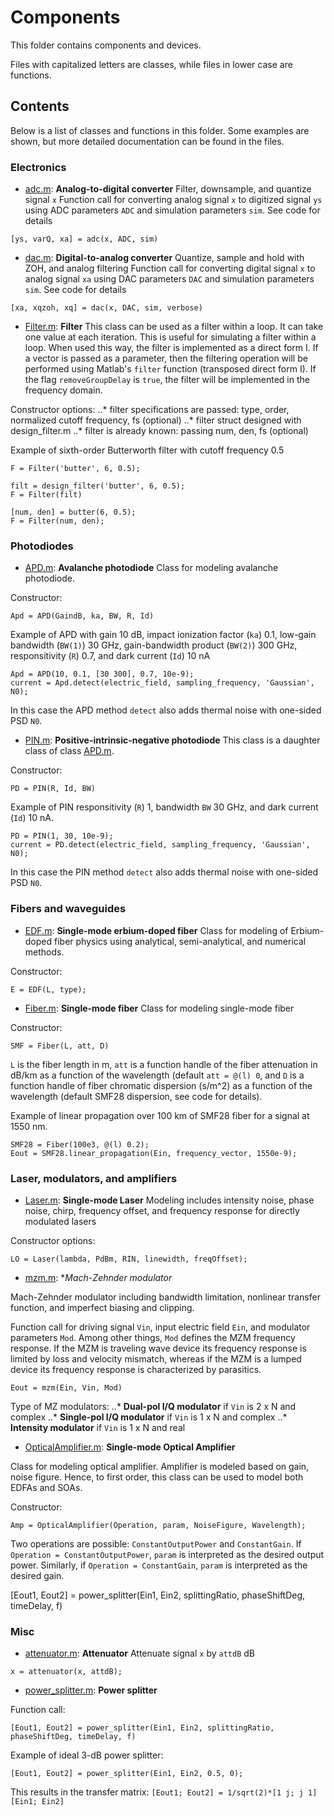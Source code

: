 # Components

This folder contains components and devices. 

Files with capitalized letters are classes, while files in lower case are functions.

## Contents 

Below is a list of classes and functions in this folder. Some examples are shown, but more detailed documentation can be found in the files.

### Electronics

- [adc.m](https://github.com/Stanford-Optical-Comm-Group/optical-comm/blob/master/components/adc.m): **Analog-to-digital converter**
Filter, downsample, and quantize signal `x`
Function call for converting analog signal `x` to digitized signal `ys` using ADC parameters `ADC` and simulation parameters `sim`. See code for details
```
[ys, varQ, xa] = adc(x, ADC, sim)
```

- [dac.m](https://github.com/Stanford-Optical-Comm-Group/optical-comm/blob/master/components/dac.m): **Digital-to-analog converter**
Quantize, sample and hold with ZOH, and analog filtering
Function call for converting digital signal `x` to analog signal `xa` using DAC parameters `DAC` and simulation parameters `sim`. See code for details
```
[xa, xqzoh, xq] = dac(x, DAC, sim, verbose)
```

- [Filter.m](https://github.com/Stanford-Optical-Comm-Group/optical-comm/blob/master/components/Filter.m): **Filter**
This class can be used as a filter within a loop. It can take one value at each iteration. This is useful for simulating a filter within a loop. When used this way, the filter is implemented as a direct form I. If a vector is passed as a parameter, then the filtering operation will be performed using Matlab's `filter` function (transposed direct form I). If the flag `removeGroupDelay` is `true`, the filter will be implemented in the frequency domain.

Constructor options:
..* filter specifications are passed: type, order, normalized cutoff frequency, fs (optional)
..* filter struct designed with design_filter.m
..* filter is already known: passing num, den, fs (optional)

Example of sixth-order Butterworth filter with cutoff frequency 0.5
```
F = Filter('butter', 6, 0.5);

filt = design_filter('butter', 6, 0.5);
F = Filter(filt)

[num, den] = butter(6, 0.5);
F = Filter(num, den);
```

### Photodiodes
- [APD.m](https://github.com/Stanford-Optical-Comm-Group/optical-comm/blob/master/components/APD.m): **Avalanche photodiode**
Class for modeling avalanche photodiode.

Constructor:
```
Apd = APD(GaindB, ka, BW, R, Id)
```

Example of APD with gain 10 dB, impact ionization factor (`ka`) 0.1, low-gain bandwidth (`BW(1)`) 30 GHz, gain-bandwidth product (`BW(2)`) 300 GHz, responsitivity (`R`) 0.7, and dark current (`Id`) 10 nA

```
Apd = APD(10, 0.1, [30 300], 0.7, 10e-9);
current = Apd.detect(electric_field, sampling_frequency, 'Gaussian', N0);
```
In this case the APD method `detect` also adds thermal noise with one-sided PSD `N0`.

- [PIN.m](https://github.com/Stanford-Optical-Comm-Group/optical-comm/blob/master/components/PIN.m): **Positive-intrinsic-negative photodiode**
This class is a daughter class of class [APD.m](https://github.com/Stanford-Optical-Comm-Group/optical-comm/blob/master/components/APD.m).

Constructor:
```
PD = PIN(R, Id, BW)
```

Example of PIN responsitivity (`R`) 1, bandwidth `BW` 30 GHz, and dark current (`Id`) 10 nA.

```
PD = PIN(1, 30, 10e-9);
current = PD.detect(electric_field, sampling_frequency, 'Gaussian', N0);
```
In this case the PIN method `detect` also adds thermal noise with one-sided PSD `N0`.


### Fibers and waveguides

- [EDF.m](https://github.com/Stanford-Optical-Comm-Group/optical-comm/blob/master/components/EDF.m): **Single-mode erbium-doped fiber**
Class for modeling of Erbium-doped fiber physics using analytical, semi-analytical, and numerical methods.

Constructor:
```
E = EDF(L, type);
```

- [Fiber.m](https://github.com/Stanford-Optical-Comm-Group/optical-comm/blob/master/components/EDF.m): **Single-mode fiber**
Class for modeling single-mode fiber

Constructor:
```
SMF = Fiber(L, att, D)
```
`L` is the fiber length in m, `att` is a function handle of the fiber attenuation in dB/km as a function of the wavelength (default `att = @(l) 0`, and `D` is a function handle of fiber chromatic dispersion (s/m^2) as a function of the wavelength (default SMF28 dispersion, see code for details).

Example of linear propagation over 100 km of SMF28 fiber for a signal at 1550 nm.
```
SMF28 = Fiber(100e3, @(l) 0.2);
Eout = SMF28.linear_propagation(Ein, frequency_vector, 1550e-9);
```

### Laser, modulators, and amplifiers

- [Laser.m](https://github.com/Stanford-Optical-Comm-Group/optical-comm/blob/master/components/Laser.m): **Single-mode Laser**
Modeling includes intensity noise, phase noise, chirp, frequency offset, and frequency response for directly modulated lasers

Constructor options:
```
LO = Laser(lambda, PdBm, RIN, linewidth, freqOffset);
```

- [mzm.m](https://github.com/Stanford-Optical-Comm-Group/optical-comm/blob/master/components/mzm.m): **Mach-Zehnder modulator*

Mach-Zehnder modulator including bandwidth limitation, nonlinear transfer function, and imperfect biasing and clipping.

Function call for driving signal `Vin`, input electric field `Ein`, and modulator parameters `Mod`. Among other things, `Mod` defines the MZM frequency response. If the MZM is traveling wave device its frequency response is limited by loss and velocity mismatch, whereas if the MZM is a lumped device its frequency response is characterized by parasitics. 
```
Eout = mzm(Ein, Vin, Mod)
```

Type of MZ modulators:
..* __Dual-pol I/Q modulator__ if `Vin` is 2 x N and complex
..* __Single-pol I/Q modulator__ if `Vin` is 1 x N and complex
..* __Intensity modulator__ if `Vin` is 1 x N and real

- [OpticalAmplifier.m](https://github.com/Stanford-Optical-Comm-Group/optical-comm/blob/master/components/OpticalAmplifier.m): **Single-mode Optical Amplifier**

Class for modeling optical amplifier. Amplifier is modeled based on gain, noise figure. Hence, to first order, this class can be used to model both EDFAs and SOAs.

Constructor:
```
Amp = OpticalAmplifier(Operation, param, NoiseFigure, Wavelength);
```

Two operations are possible: `ConstantOutputPower` and `ConstantGain`. If `Operation = ConstantOutputPower`, `param` is interpreted as the desired output power. Similarly, if `Operation = ConstantGain`, `param` is interpreted as the desired gain.


[Eout1, Eout2] = power_splitter(Ein1, Ein2, splittingRatio, phaseShiftDeg, timeDelay, f)

### Misc
- [attenuator.m](https://github.com/Stanford-Optical-Comm-Group/optical-comm/blob/master/components/attenuator.m): **Attenuator**
Attenuate signal `x` by `attdB` dB

```
x = attenuator(x, attdB);
```

- [power_splitter.m](https://github.com/Stanford-Optical-Comm-Group/optical-comm/blob/master/components/attenuator.m): **Power splitter**

Function call:
```
[Eout1, Eout2] = power_splitter(Ein1, Ein2, splittingRatio, phaseShiftDeg, timeDelay, f)
```

Example of ideal 3-dB power splitter:

```
[Eout1, Eout2] = power_splitter(Ein1, Ein2, 0.5, 0);
```

This results in the transfer matrix: `[Eout1; Eout2] = 1/sqrt(2)*[1 j; j 1][Ein1; Ein2]`
